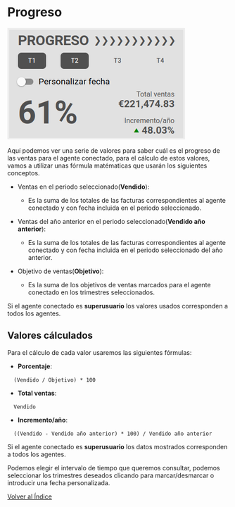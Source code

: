 # Progreso

![Agenda](./img/progreso.png)

Aquí podemos ver una serie de valores para saber cuál es el progreso de las ventas para el agente conectado, para el cálculo de estos valores, vamos a utilizar unas fórmula matématicas que usarán los siguientes conceptos.

* Ventas en el periodo seleccionado(**Vendido**): 
  - Es la suma de los totales de las facturas correspondientes al agente conectado y con fecha incluida en el periodo seleccionado.

* Ventas del año anterior en el periodo seleccionado(**Vendido año anterior**):
  - Es la suma de los totales de las facturas correspondientes al agente conectado y con fecha incluida en el periodo seleccionado del año anterior.

* Objetivo de ventas(**Objetivo**):
  - Es la suma de los objetivos de ventas marcados para el agente conectado en los trimestres seleccionados. 

Si el agente conectado es **superusuario** los valores usados corresponden a todos los agentes.  

## Valores cálculados

Para el cálculo de cada valor usaremos las siguientes fórmulas:

* **Porcentaje**:
``` xls
  (Vendido / Objetivo) * 100
```
  


* **Total ventas**:
``` xls
  Vendido
```

* **Incremento/año**:
``` xls
  ((Vendido - Vendido año anterior) * 100) / Vendido año anterior
```

Si el agente conectado es **superusuario** los datos mostrados corresponden a todos los agentes.

Podemos elegir el intervalo de tiempo que queremos consultar, podemos seleccionar los trimestres deseados clicando para marcar/desmarcar o introducir una fecha personalizada.

[Volver al Índice](./index.md)